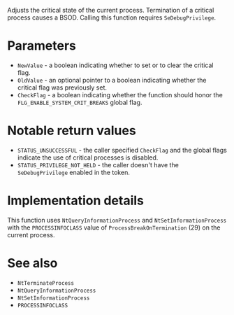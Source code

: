 Adjusts the critical state of the current process. Termination of a critical process causes a BSOD. Calling this function requires `SeDebugPrivilege`.

# Parameters
 - `NewValue` - a boolean indicating whether to set or to clear the critical flag.
 - `OldValue` - an optional pointer to a boolean indicating whether the critical flag was previously set.
 - `CheckFlag` - a boolean indicating whether the function should honor the `FLG_ENABLE_SYSTEM_CRIT_BREAKS` global flag.

# Notable return values
 - `STATUS_UNSUCCESSFUL` - the caller specified `CheckFlag` and the global flags indicate the use of critical processes is disabled.
 - `STATUS_PRIVILEGE_NOT_HELD` - the caller doesn't have the `SeDebugPrivilege` enabled in the token.

# Implementation details
This function uses `NtQueryInformationProcess` and `NtSetInformationProcess` with the `PROCESSINFOCLASS` value of `ProcessBreakOnTermination` (29) on the current process.

# See also
 - `NtTerminateProcess`
 - `NtQueryInformationProcess`
 - `NtSetInformationProcess`
 - `PROCESSINFOCLASS`
